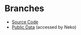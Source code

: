 # Branches
- [Source Code](https://github.com/LewdTechnologies/Neko/tree/Source)
- [Public Data](https://github.com/LewdTechnologies/Neko/tree/Version) (accessed by Neko)
